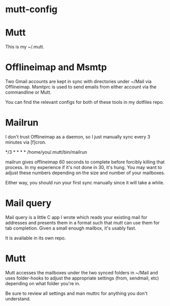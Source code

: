 # mutt-config

# Mutt

This is my ~/.mutt.
# Offlineimap and Msmtp

Two Gmail accounts are kept in sync with directories under ~/Mail via Offlineimap. Msmtprc is used to send emails from either account via the commandline or Mutt.

You can find the relevant configs for both of these tools in my dotfiles repo.
# Mailrun

I don't trust Offlineimap as a daemon, so I just manually sync every 3 minutes via [f]cron.

*/3 * * * * /home/you/.mutt/bin/mailrun

mailrun gives offlineimap 60 seconds to complete before forcibly killing that process. In my experience if it's not done in 30, it's hung. You may want to adjust these numbers depending on the size and number of your mailboxes.

Either way, you should run your first sync manually since it will take a while.
# Mail query

Mail query is a little C app I wrote which reads your existing mail for addresses and presents them in a format such that mutt can use them for tab completion. Given a small enough mailbox, it's usably fast.

It is available in its own repo.
# Mutt

Mutt accesses the mailboxes under the two synced folders in ~/Mail and uses folder-hooks to adjust the appropriate settings (from, sendmail, etc) depending on what folder you're in.

Be sure to review all settings and man muttrc for anything you don't understand.
